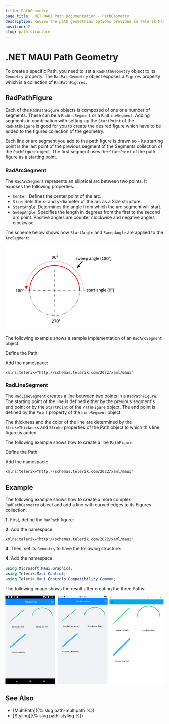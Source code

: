 ```yaml
---
title: PathGeometry
page_title: .NET MAUI Path Documentation - PathGeometry
description: Review the path geometries options provided in Telerik Path for .NET MAUI.
position: 2
slug: path-structure
---
```


# .NET MAUI Path Geometry

To create a specific Path, you need to set a `RadPathGeometry` object to its `Geometry` property. The `RadPathGeometry` object exposes a `Figures` property which is a collection of `RadPathFigures`.

## RadPathFigure

Each of the `RadPathFigure` objects is composed of one or a number of segments. These can be a `RadArcSegment` or a `RadLineSegment`. Adding segments in combination with setting up the `StartPoint` of the `RadPathFigure` is good for you to create the desired figure which have to be added to the figures collection of the geometry.

Each line or arc segment you add to the path figure is drawn so - its starting point is the last point of the previous segment of the Segments collection of the `PathFigure` object. The first segment uses the `StartPoint` of the path figure as a starting point.

### RadArcSegment

The `RadArcSegment` represents an elliptical arc between two points. It exposes the following properties:

* `Center`: Defines the center point of the arc.
* `Size`: Sets the x- and y-diameter of the arc as a Size structure.
* `StartAngle`: Determines the angle from which the arc segment will start.
* `SweepAngle`: Specifies the length in degrees from the first to the second arc point. Positive angles are counter clockwise and negative angles clockwise.

The scheme below shows how `StartAngle` and `SweepAngle` are applied to the `ArcSegment`:

![.NET MAUI Path Arc Segment Angles](images/path_arcsegment_scheme.png)

The following example shows a sample implementation of an `RadArcSegment` object.

Define the Path.

<snippet id='path-geometry-simplearc-xaml' />

Add the namespace:

```XAML
xmlns:telerik="http://schemas.telerik.com/2022/xaml/maui"
```

### RadLineSegment

The `RadLineSegment` creates a line between two points in a `RadPathFigure`. The starting point of the line is defined either by the previous segment's end point or by the `StartPoint` of the `PathFigure` object. The end point is defined by the `Point` property of the `LineSegment` object.

The thickness and the color of the line are determined by the `StrokeThickness` and `Stroke` properties of the Path object to which this line figure is added.

The following example shows how to create a line `PathFigure`.

Define the Path.

<snippet id='path-geometry-simpleline-xaml' />

Add the namespace:

```XAML
xmlns:telerik="http://schemas.telerik.com/2022/xaml/maui"
```

## Example

The following example shows how to create a more complex `RadPathGeometry` object and add a line with curved edges to its Figures collection.

**1.** First, define the `RadPath` figure:

<snippet id='path-geometry-customline-xaml' />

**2.** Add the namespace:

```XAML
xmlns:telerik="http://schemas.telerik.com/2022/xaml/maui"
```

**3.** Then, set its `Geometry` to have the following structure:

<snippet id='path-geometry-customline-segment' />

**4.** Add the namespace:

 ```C#
using Microsoft.Maui.Graphics;
using Telerik.Maui.Control;
using Telerik.Maui.Controls.Compatibility.Common;
 ```

The following image shows the result after creating the three Paths:

![.NET MAUI Path Geometry](images/path_geometry.png)

## See Also

- [MultiPath]({% slug path-multipath %})
- [Styling]({% slug path-styling %})
